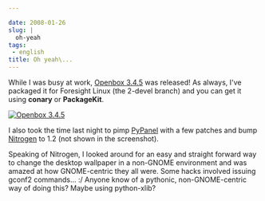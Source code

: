 ```yaml
---

date: 2008-01-26
slug: |
  oh-yeah
tags:
 - english
title: Oh yeah\...
---
```


While I was busy at work, [Openbox
3.4.5](http://icculus.org/openbox/index.php/Main_Page) was released! As
always, I've packaged it for Foresight Linux (the 2-devel branch) and
you can get it using **conary** or **PackageKit**.

[![Openbox
3.4.5](http://farm3.static.flickr.com/2410/2220825731_311548b112.jpg)](http://www.flickr.com/photos/ogmaciel/2220825731/)

I also took the time last night to pimp
[PyPanel](http://pypanel.sourceforge.net/) with a few patches and bump
[Nitrogen](http://projects.l3ib.org/nitrogen/) to 1.2 (not shown in the
screenshot).

Speaking of Nitrogen, I looked around for an easy and straight forward
way to change the desktop wallpaper in a non-GNOME environment and was
amazed at how GNOME-centric they all were. Some hacks involved issuing
gconf2 commands... :/ Anyone know of a pythonic, non-GNOME-centric way
of doing this? Maybe using python-xlib?
